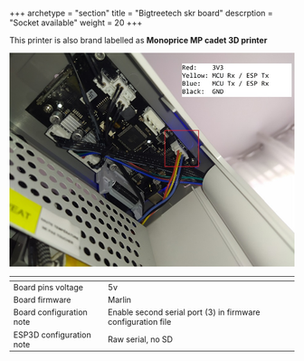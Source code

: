 +++
archetype = "section"
title = "Bigtreetech skr board"
descrption = "Socket available"
weight = 20
+++

This printer is also brand labelled as **Monoprice MP cadet 3D printer**

![step1](weedo_tina2.jpg?width=300px)


| <!-- -->  | <!-- --> |
|-|-|
| Board pins voltage | 5v |
| Board firmware | Marlin | 
| Board configuration note | Enable second serial port (3) in firmware configuration file |
| ESP3D configuration note | Raw serial, no SD |


